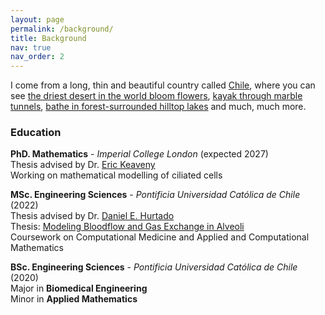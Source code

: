 ```yaml
---
layout: page
permalink: /background/
title: Background
nav: true
nav_order: 2
---
```


I come from a long, thin and beautiful country called [Chile](https://en.wikipedia.org/wiki/Chile), where you can see [the driest desert in the world bloom flowers](https://www.nationalgeographic.com/science/article/chile-atacama-desert-wildflower-super-bloom-video-spd#:~:text=One%20of%20the%20driest%20regions,desierto%20florido%20(flowering%20desert).), [kayak through marble tunnels](https://es.wikipedia.org/wiki/Capilla_de_M%C3%A1rmol), [bathe in forest-surrounded hilltop lakes](https://en.wikipedia.org/wiki/Huerquehue_National_Park) and much, much more.

### Education

**PhD. Mathematics** - _Imperial College London_ (expected 2027)  
Thesis advised by Dr. [Eric Keaveny](https://www.ma.imperial.ac.uk/~ekeaveny/)  
Working on mathematical modelling of ciliated cells

**MSc. Engineering Sciences** - _Pontificia Universidad Católica de Chile_ (2022)  
Thesis advised by Dr. [Daniel E. Hurtado](https://www.researchgate.net/profile/Daniel-Hurtado-4)  
Thesis: [Modeling Bloodflow and Gas Exchange in Alveoli](https://repositorio.uc.cl/xmlui/bitstream/handle/11534/66192/TESIS_PZurita.pdf)  
Coursework on Computational Medicine and Applied and Computational Mathematics

**BSc. Engineering Sciences** - _Pontificia Universidad Católica de Chile_ (2020)  
Major in **Biomedical Engineering**  
Minor in **Applied Mathematics**
